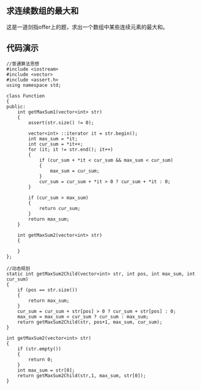 ## 求连续数组的最大和 ##
这是一道剑指offer上的题，求出一个数组中某些连续元素的最大和。
## 代码演示 ##

    //普通算法思想
    #include <iostream>
    #include <vector>
    #include <assert.h>
    using namespace std;
    
    class Function
    {
    public:
    	int getMaxSum1(vector<int> str)
    	{
    		assert(str.size() != 0);
    
    		vector<int> ::iterator it = str.begin();
    		int max_sum = *it;
    		int cur_sum = *it++;
    		for (it; it != str.end(); it++)
    		{
    			if (cur_sum + *it < cur_sum && max_sum < cur_sum)
    			{
    				max_sum = cur_sum;
    			}
    			cur_sum = cur_sum + *it > 0 ? cur_sum + *it : 0;
    		}
    
    		if (cur_sum > max_sum)
    		{
    			return cur_sum;
    		}
    		return max_sum;
    	}
    
    	int getMaxSum2(vector<int> str)
    	{
    
    	}
    };
 
    //动态规划
	static int getMaxSum2Child(vector<int> str, int pos, int max_sum, int cur_sum)
	{
		if (pos == str.size())
		{
			return max_sum;
		}
		cur_sum = cur_sum + str[pos] > 0 ? cur_sum + str[pos] : 0;
		max_sum = max_sum < cur_sum ? cur_sum : max_sum;
		return getMaxSum2Child(str, pos+1, max_sum, cur_sum);
	}

	int getMaxSum2(vector<int> str)
	{
		if (str.empty())
		{
			return 0;
		}
		int max_sum = str[0];
		return getMaxSum2Child(str,1, max_sum, str[0]);
	}

